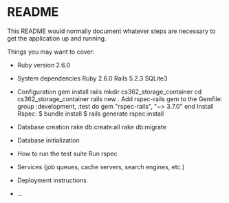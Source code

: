 # README

This README would normally document whatever steps are necessary to get the
application up and running.

Things you may want to cover:

* Ruby version
  2.6.0
* System dependencies
  Ruby  2.6.0
  Rails 5.2.3
  SQLite3
* Configuration
  gem install rails
  mkdir cs362_storage_container
  cd cs362_storage_container
  rails new .
  Add rspec-rails gem to the Gemfile:
    group :development, :test do 
      gem "rspec-rails", "~> 3.7.0"
    end
  Install Rspec:
    $ bundle install
    $ rails generate rspec:install
* Database creation
  rake db:create:all
  rake db:migrate
* Database initialization

* How to run the test suite
  Run rspec
* Services (job queues, cache servers, search engines, etc.)

* Deployment instructions

* ...
